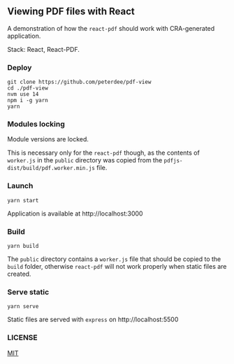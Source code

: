 ## Viewing PDF files with React

A demonstration of how the `react-pdf` should work with CRA-generated application.

Stack: React, React-PDF.

### Deploy

```shell script
git clone https://github.com/peterdee/pdf-view
cd ./pdf-view
nvm use 14
npm i -g yarn
yarn
```

### Modules locking

Module versions are locked.

This is necessary only for the `react-pdf` though, as the contents of `worker.js` in the `public` directory was copied from the `pdfjs-dist/build/pdf.worker.min.js` file.

### Launch

```shell script
yarn start
```

Application is available at http://localhost:3000

### Build

```shell script
yarn build
```

The `public` directory contains a `worker.js` file that should be copied to the `build` folder, otherwise `react-pdf` will not work properly when static files are created.

### Serve static

```shell script
yarn serve
```

Static files are served with `express` on http://localhost:5500

### LICENSE

[MIT](LICENSE)
